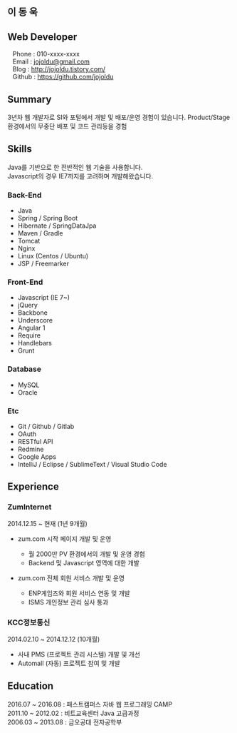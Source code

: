 
이 동 욱
----------------

Web Developer
----------------

&nbsp;&nbsp; Phone : 010-xxxx-xxxx <br/>
&nbsp;&nbsp; Email : jojoldu@gmail.com <br/>
&nbsp;&nbsp; Blog : http://jojoldu.tistory.com/ <br/>
&nbsp;&nbsp; Github : https://github.com/jojoldu <br/>

Summary
---------
3년차 웹 개발자로 SI와 포털에서 개발 및 배포/운영 경험이 있습니다.
Product/Stage 환경에서의 무중단 배포 및 코드 관리등을 경험

Skills
-------
Java를 기반으로 한 전반적인 웹 기술을 사용합니다. <br/>
Javascript의 경우 IE7까지를 고려하며 개발해왔습니다.

### Back-End
* Java
* Spring / Spring Boot
* Hibernate / SpringDataJpa
* Maven / Gradle
* Tomcat
* Nginx
* Linux (Centos / Ubuntu)
* JSP / Freemarker

### Front-End
* Javascript (IE 7~)
* jQuery
* Backbone
* Underscore
* Angular 1
* Require
* Handlebars
* Grunt

### Database
* MySQL
* Oracle

### Etc
* Git / Github / Gitlab
* OAuth
* RESTful API
* Redmine
* Google Apps
* IntelliJ / Eclipse / SublimeText / Visual Studio Code 

Experience
-----------
### ZumInternet
2014.12.15 ~ 현재 (1년 9개월)
* zum.com 시작 페이지 개발 및 운영
  - 월 2000만 PV 환경에서의 개발 및 운영 경험
  - Backend 및 Javascript 영역에 대한 개발

* zum.com 전체 회원 서비스 개발 및 운영
  - ENP게임즈와 회원 서비스 연동 및 개발
  - ISMS 개인정보 관리 심사 통과


### KCC정보통신
2014.02.10 ~ 2014.12.12 (10개월)

* 사내 PMS (프로젝트 관리 시스템) 개발 및 개선
* Automall (자동) 프로젝트 참여 및 개발

Education
---------
2016.07 ~ 2016.08 : 패스트캠퍼스 자바 웹 프로그래밍 CAMP <br/>
2011.10 ~ 2012.02 : 비트교육센터 Java 고급과정 <br/>
2006.03 ~ 2013.08 : 금오공대 전자공학부 <br/>